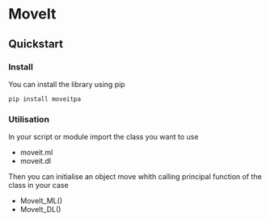 # MoveIt

## Quickstart

### Install 
You can install the library using pip

```
pip install moveitpa
```

### Utilisation

In your script or module import the class you want to use
* moveit.ml
* moveit.dl

Then you can initialise an object move whith calling principal function of the class in your case
* MoveIt_ML()
* MoveIt_DL()


